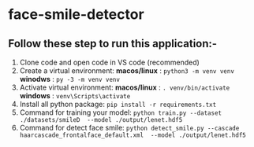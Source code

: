 # face-smile-detector

## Follow these step to run this application:-
 
1. Clone code  and open code in VS code (recommended)
2. Create a virtual environment:
   **macos/linux** : `python3 -m venv venv`
   **winodws** : `py -3 -m venv venv`
3. Activate virtual environment:
   **macos/linux** :  `. venv/bin/activate`
   **windows** : `venv\Scripts\activate`
4. Install all python package:
   `pip install -r requirements.txt`
5. Command for training your model:
   `python train.py --dataset ./datasets/smileD  --model ./output/lenet.hdf5`
6. Command for detect face smile:
    `python detect_smile.py --cascade haarcascade_frontalface_default.xml  --model ./output/lenet.hdf5`
 
